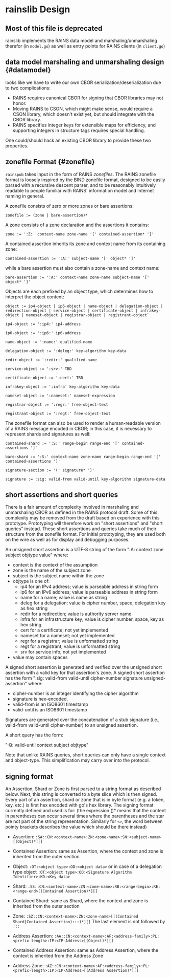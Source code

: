 # rainslib Design

## Most of this file is deprecated

rainslib implements the RAINS data model and marshaling/unmarshaling therefor (in `model.go`) as well as entry points for RAINS clients (in `client.go`)

## data model marshaling and unmarshaling design {#datamodel}

looks like we have to write our own CBOR serialization/deserialization due to
two complications:

- RAINS requires canonical CBOR for signing that CBOR libraries may not honor.
- Moving RAINS to CSON, which might make sense, would require a CSON library, 
  which doesn't exist yet, but should integrate with the CBOR library.
- RAINS specifies integer keys for extensible maps for efficiency, and 
  supporting integers in structure tags requires special handling. 

One could/should hack an existing CBOR library to provide these two properties.

## zonefile Format {#zonefile}

`rainspub` takes input in the form of RAINS _zonefiles_. The RAINS zonefile
format is loosely inspired by the BIND zonefile format, designed to be easily
parsed with a recursive descent parser, and to be reasonably intuitively
readable to people familiar with RAINS' information model and Internet naming
in general.

A zonefile consists of zero or more zones or bare assertions:

`zonefile := (zone | bare-assertion)*`

A zone consists of a zone declaration and the assertions it contains:

`zone := ':Z:' context-name zone-name '[' contained-assertion* ']'`

A contained assertion inherits its zone and context name from its containing zone:

`contained-assertion := ':A:' subject-name '[' object* ']'`

while a bare assertion must also contain a zone-name and context name:

`bare-assertion := ':A:' context-name zone-name subject-name '[' object* ']'`

Objects are each prefixed by an object type, which determines how to interpret the object content:

```
object := ip4-object | ip6-object | name-object | delegation-object | redirection-object | service-object | certificate-object | infrakey-object | nameset-object | registrar-object | registrant-object`

ip4-object := ':ip4:' ip4-address

ip6-object := ':ip6:' ip6-address

name-object := ':name:' qualified-name

delegation-object := ':deleg:' key-algorithm key-data

redir-object := ':redir:' qualified-name

service-object := ':srv:' TBD

certificate-object := ':cert:' TBD

infrakey-object := ':infra' key-algorithm key-data

nameset-object := ':nameset:' nameset-expression

registrar-object := ':regr:' free-object-text

registrant-object := ':regt:' free-object-text
```

The zonefile format can also be used to render a human-readable version of a
RAINS message encoded in CBOR; in this case, it is necessary to represent
shards and signatures as well:

```
contained-shard := ':S:' range-begin range-end '[' contained-assertions ']'

bare-shard := ':S:' context-name zone-name range-begin range-end '[' contained-assertions ']'

signature-section := '(' signature* ')'

signature := :sig: valid-from valid-until key-algorithm signature-data
```

## short assertions and short queries

There is a fair amount of complexity involved in marshaling and unmarshaling
CBOR as defined in the RAINS protocol draft. Some of this complexity may be
removed from the draft based on experience with this prototype. Prototyping
will therefore work on "short assertions" and "short queries" instead. These
short assertions and queries take much of their structure from the zonefile
format. For initial prototyping, they are used both on the wire as well as for
display and debugging purposes.

An unsigned short assertion is a UTF-8 string of the form ":A: context zone
subject objtype value" where:

- context is the context of the assumption
- zone is the name of the subject zone
- subject is the subject name within the zone
- objtype is one of:
    - ip4 for an IPv4 address; value is parseable address in string form
    - ip6 for an IPv6 address; value is parseable address in string form
    - name for a name; value is name as string
    - deleg for a delegation; value is cipher number, space, delegation key as hex string
    - redir for a redirection; value is authority server name
    - infra for an infrastructure key; value is cipher number, space, key as hex string
    - cert for a certificate; not yet implemented
    - nameset for a nameset; not yet implemented
    - regr for a registrar; value is unformatted string
    - regt for a registrant; value is unformatted string
    - srv for service info; not yet implemented
- value may contain spaces

A signed short assertion is generated and verified over the unsigned short
assertion with a valid key for that assertion's zone. A signed short assertion
has the form ":sig: valid-from valid-until cipher-number signature unsigned-assertion" where:

- cipher-number is an integer identifying the cipher algorithm
- signature is hex-encoded.
- valid-from is an ISO8601 timestamp
- valid-until is an ISO8601 timestamp

Signatures are generated over the concatenation of a stub signature (i.e.,
valid-from valid-until cipher-number) to an unsigned assertion.

A short query has the form:

":Q: valid-until context subject objtype"

Note that unlike RAINS queries, short queries can only have a single context
and object-type. This simplification may carry over into the protocol.

## signing format
An Assertion, Shard or Zone is first parsed to a string format as described below. Next, this string is converted to a byte slice which is then signed.  
Every part of an assertion, shard or zone that is in byte format (e.g. a token, key, etc.) is first hex encoded with go's hex library.
The signing format currently defined and used is for: (the expression ()* means that the content in parentheses can occur several times where the parentheses and the star are not part of the string representation. Similarly for `<>`, the word between pointy brackets describes the value which should be there instead)  

- Assertion: `:SA::CN:<context-name>:ZN:<zone-name>:SN:<subject-name>[(Object)*][]`
- Contained Assertion: same as Assertion, where the context and zone is inherited from the outer section
- Object: `:OT:<object type>:OD:<object data>` or in case of a delegation type object `:OT:<object type>:OD:<Signature Algorithm Identifier>:KD:<Key data>`
- Shard: `:SS::CN:<context-name>:ZN:<zone-name>:RB:<range-begin>:RE:<range-end>[(Contained Assertion)*][]`
- Contained Shard: same as Shard, where the context and zone is inherited from the outer section
- Zone: `:SZ::CN:<context-name>:ZN:<zone-name>[((Contained Shard|Contained Assertion):::)*][]` The last element is not followed by `:::`

- Address Assertion: `:AA::CN:<context-name>:AF:<address-family>:PL:<prefix-length>:IP:<IP-Address>[(Object)*][]`
- Contained Address Assertion: same as Address Assertion, where the context is inherited from the Address Zone
- Address Zone: `:AZ::CN:<context-name>:AF:<address-family>:PL:<prefix-length>:IP:<IP-Address>[(Address Assertion)*][]`
